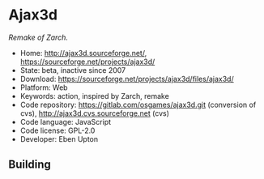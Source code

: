 # Ajax3d

_Remake of Zarch._

- Home: http://ajax3d.sourceforge.net/, https://sourceforge.net/projects/ajax3d/
- State: beta, inactive since 2007
- Download: https://sourceforge.net/projects/ajax3d/files/ajax3d/
- Platform: Web
- Keywords: action, inspired by Zarch, remake
- Code repository: https://gitlab.com/osgames/ajax3d.git (conversion of cvs), http://ajax3d.cvs.sourceforge.net (cvs)
- Code language: JavaScript
- Code license: GPL-2.0
- Developer: Eben Upton

## Building
